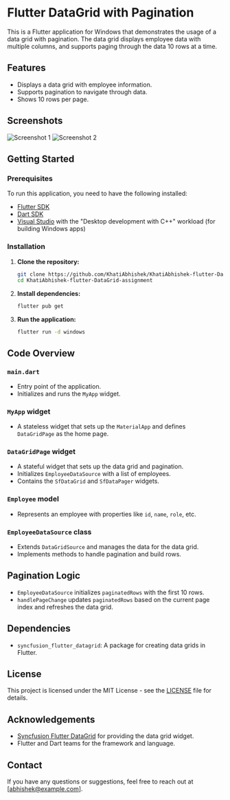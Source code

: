 # Flutter DataGrid with Pagination

This is a Flutter application for Windows that demonstrates the usage of a data grid with pagination. The data grid displays employee data with multiple columns, and supports paging through the data 10 rows at a time.

## Features

- Displays a data grid with employee information.
- Supports pagination to navigate through data.
- Shows 10 rows per page.

## Screenshots

![Screenshot 1](path/to/your/Image1.png)
![Screenshot 2](path/to/your/Image2.png)

## Getting Started

### Prerequisites

To run this application, you need to have the following installed:

- [Flutter SDK](https://flutter.dev/docs/get-started/install)
- [Dart SDK](https://dart.dev/get-dart)
- [Visual Studio](https://visualstudio.microsoft.com/) with the "Desktop development with C++" workload (for building Windows apps)

### Installation

1. **Clone the repository:**

    ```bash
    git clone https://github.com/KhatiAbhishek/KhatiAbhishek-flutter-DataGrid-assignment.git
    cd KhatiAbhishek-flutter-DataGrid-assignment
    ```

2. **Install dependencies:**

    ```bash
    flutter pub get
    ```

3. **Run the application:**

    ```bash
    flutter run -d windows
    ```

## Code Overview

### `main.dart`

- Entry point of the application.
- Initializes and runs the `MyApp` widget.

### `MyApp` widget

- A stateless widget that sets up the `MaterialApp` and defines `DataGridPage` as the home page.

### `DataGridPage` widget

- A stateful widget that sets up the data grid and pagination.
- Initializes `EmployeeDataSource` with a list of employees.
- Contains the `SfDataGrid` and `SfDataPager` widgets.

### `Employee` model

- Represents an employee with properties like `id`, `name`, `role`, etc.

### `EmployeeDataSource` class

- Extends `DataGridSource` and manages the data for the data grid.
- Implements methods to handle pagination and build rows.

## Pagination Logic

- `EmployeeDataSource` initializes `paginatedRows` with the first 10 rows.
- `handlePageChange` updates `paginatedRows` based on the current page index and refreshes the data grid.

## Dependencies

- `syncfusion_flutter_datagrid`: A package for creating data grids in Flutter.

## License

This project is licensed under the MIT License - see the [LICENSE](LICENSE) file for details.

## Acknowledgements

- [Syncfusion Flutter DataGrid](https://pub.dev/packages/syncfusion_flutter_datagrid) for providing the data grid widget.
- Flutter and Dart teams for the framework and language.

## Contact

If you have any questions or suggestions, feel free to reach out at [abhishek@example.com].

